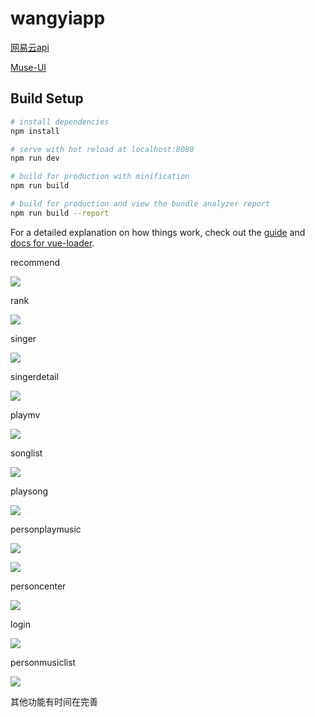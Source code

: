 # wangyiapp

[网易云api](https://binaryify.github.io/NeteaseCloudMusicApi/#/?id=neteasecloudmusicapi)

[Muse-UI](https://muse-ui.org/#/zh-CN)

## Build Setup

``` bash
# install dependencies
npm install

# serve with hot reload at localhost:8080
npm run dev

# build for production with minification
npm run build

# build for production and view the bundle analyzer report
npm run build --report
```

For a detailed explanation on how things work, check out the [guide](http://vuejs-templates.github.io/webpack/) and [docs for vue-loader](http://vuejs.github.io/vue-loader).


recommend


![](https://user-gold-cdn.xitu.io/2018/10/13/1666d28b95f80f40?w=371&h=800&f=png&s=271789)

rank

![](https://user-gold-cdn.xitu.io/2018/10/9/166560a91dc87b37?w=369&h=780&f=png&s=110404)

singer

![](https://user-gold-cdn.xitu.io/2018/10/9/166560aecd977c8a?w=371&h=767&f=png&s=92685)

singerdetail

![](https://user-gold-cdn.xitu.io/2018/10/9/166560bc2406c2ec?w=390&h=834&f=png&s=209891)

playmv


![](https://user-gold-cdn.xitu.io/2018/10/9/166560c49defdde5?w=370&h=792&f=png&s=300417)

songlist


 ![](https://user-gold-cdn.xitu.io/2018/10/9/166560d05194065a?w=409&h=778&f=png&s=169439)

playsong


![](https://user-gold-cdn.xitu.io/2018/10/9/166560e61ce07f48?w=378&h=590&f=png&s=149570)

personplaymusic


![](https://user-gold-cdn.xitu.io/2018/10/13/1666d264e0c42d52?w=373&h=796&f=png&s=210542)

![](https://user-gold-cdn.xitu.io/2018/10/13/1666d270abf428fc?w=367&h=795&f=png&s=122590)

personcenter


![](https://user-gold-cdn.xitu.io/2018/10/13/1666d27ae41cccbb?w=369&h=763&f=png&s=110743)

login

![](https://user-gold-cdn.xitu.io/2018/10/13/1666d2a3bb61d4fb?w=366&h=731&f=png&s=25420)

personmusiclist

![](https://user-gold-cdn.xitu.io/2018/10/13/1666d2b89722be58?w=372&h=802&f=png&s=163818)

其他功能有时间在完善
